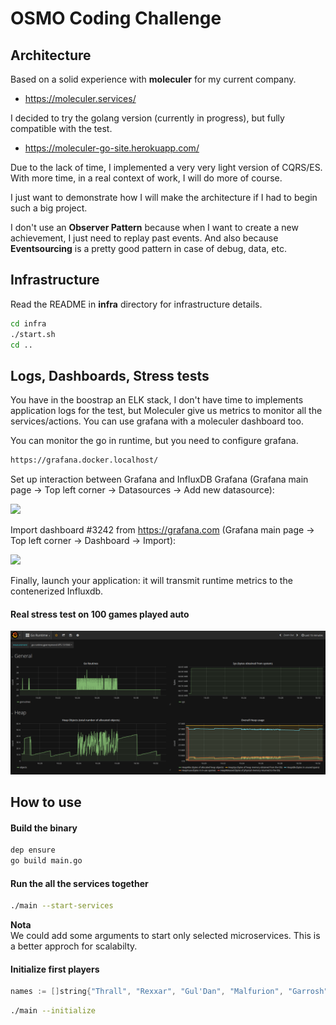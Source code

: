 # OSMO Coding Challenge

## Architecture

Based on a solid experience with __moleculer__ for my current company.
- https://moleculer.services/

I decided to try the golang version (currently in progress), but fully compatible with the test.
- https://moleculer-go-site.herokuapp.com/

Due to the lack of time, I implemented a very very light version of CQRS/ES.  
With more time, in a real context of work, I will do more of course.

I just want to demonstrate how I will make the architecture if I had to begin such a big project.

I don't use an __Observer Pattern__ because when I want to create a new achievement, I just need to replay past events.
And also because __Eventsourcing__ is a pretty good pattern in case of debug, data, etc.

## Infrastructure

Read the README in __infra__ directory for infrastructure details.

```sh
cd infra
./start.sh
cd ..
```

## Logs, Dashboards, Stress tests

You have in the boostrap an ELK stack, I don't have time to implements application logs for the test, but Moleculer give us metrics to monitor all the services/actions.
You can use grafana with a moleculer dashboard too.

You can monitor the go in runtime, but you need to configure grafana.  

```sh
https://grafana.docker.localhost/
```

Set up interaction between Grafana and InfluxDB Grafana (Grafana main page -> Top left corner -> Datasources -> Add new datasource):

![](https://i.stack.imgur.com/7o7VR.png)

Import dashboard #3242 from https://grafana.com (Grafana main page -> Top left corner -> Dashboard -> Import):

![](https://i.stack.imgur.com/ZyHlx.png)

Finally, launch your application: it will transmit runtime metrics to the contenerized Influxdb.

#### Real stress test on 100 games played auto
![stress test](https://raw.githubusercontent.com/gperreymond/osmo-coding-challenge/master/osmo-stress-test-100.png?token=AAVKRIIT7G5HWAWXGRQNJGK5O634C)

## How to use

#### Build the binary

```sh
dep ensure
go build main.go
```

#### Run the all the services together

```sh
./main --start-services
```

__Nota__   
We could add some arguments to start only selected microservices. This is a better approch for scalabilty.

#### Initialize first players

```c
names := []string{"Thrall", "Rexxar", "Gul'Dan", "Malfurion", "Garrosh", "Uther", "Anduin", "Valeera", "Morgl", "Medivh"}
```

```sh
./main --initialize
```
